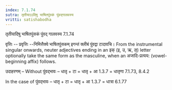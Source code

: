```yaml
---
index: 7.1.74
sutra: तृतीयाऽऽदिषु भाषितपुंस्कं पुंवद्गालवस्य
vritti: satishabodha
---
```



 तृतीयादिषु भाषितपुंसकं पुंवद् गालवस्य 7.1.74 


वृत्तिः -- प्रवृत्तिः --निमित्तैक्ये भाषितपुंसकम् इगन्तं क्लीबं पुंवद्वा टादावचि। From the instrumental singular onwards, neuter adjectives ending in an इक् (इ, उ, ऋ, ऌ) letter optionally take the same form as the masculine, when an अजादि-प्रत्यय: (vowel-beginning affix) follows. 


उदाहरणम् – Without पुंवद्भावः – धातृ + टा = धातृ + आ 1.3.7 = धातृणा 7.1.73, 8.4.2 


In the case of पुंवद्भावः – धातृ + टा = धातृ + आ 1.3.7 = धात्रा 6.1.77 




